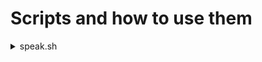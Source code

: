 # Scripts and how to use them
    
<details>
<summary>speak.sh</summary>

### Description 📌
    
    Very simple script that allows me to have any input string be read out loud by a TTS

### Dependencies 📦

- `dmenu`
- `piper-tts`
- [some voice model](https://rhasspy.github.io/piper-samples/demo.html)

### Usage ▶️

You just need to invoke the script using whatever method you want and passing in as an argument the path to your `*.onnx` file. 

The way I do it is having a key bind set up, in my case it's `$mod+s`

### Example 🔍

  `./speak.sh $HOME/voices/libritts-high.onnx`
</details>
